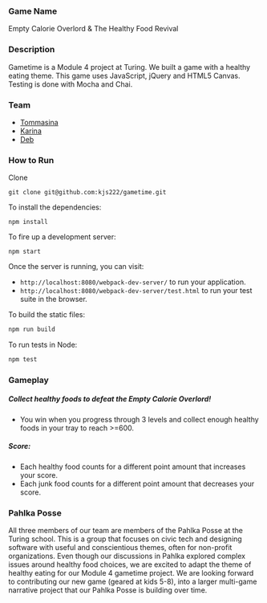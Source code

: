 ### Game Name

Empty Calorie Overlord & The Healthy Food Revival

### Description
Gametime is a Module 4 project at Turing. We built a game with a healthy eating theme. This game uses JavaScript, jQuery and HTML5 Canvas. Testing is done with Mocha and Chai.

### Team
- [Tommasina](https://github.com/chompasina)
- [Karina](https://github.com/karinamzalez)
- [Deb](https://github.com/deborahleehamel)


### How to Run
Clone
```
git clone git@github.com:kjs222/gametime.git
```

To install the dependencies:

```
npm install
```

To fire up a development server:

```
npm start
```

Once the server is running, you can visit:

* `http://localhost:8080/webpack-dev-server/` to run your application.
* `http://localhost:8080/webpack-dev-server/test.html` to run your test suite in the browser.

To build the static files:

```js
npm run build
```

To run tests in Node:

```js
npm test
```
### Gameplay
##### Collect healthy foods to defeat the Empty Calorie Overlord!
  * You win when you progress through 3 levels and collect enough healthy foods in your tray to reach >=600.

##### Score:
  * Each healthy food counts for a different point amount that increases your score.
  * Each junk food counts for a different point amount that decreases your score.

### Pahlka Posse
  All three members of our team are members of the Pahlka Posse at the Turing school. This is a group that focuses on civic tech and designing software with useful and conscientious themes, often for non-profit organizations. Even though our discussions in Pahlka explored complex issues around healthy food choices, we are excited to adapt the theme of healthy eating for our Module 4 gametime project. We are looking forward to contributing our new game (geared at kids 5-8), into a larger multi-game narrative project that our Pahlka Posse is building over time. 
